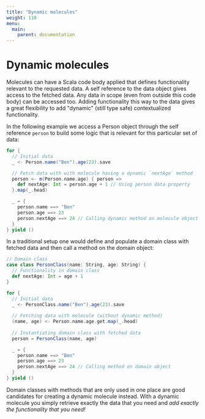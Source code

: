 ```yaml
---
title: "Dynamic molecules"
weight: 110
menu:
  main:
    parent: documentation
---
```


# Dynamic molecules

Molecules can have a Scala code body applied that defines functionality relevant to the requested data. A self reference to the data object gives access to the fetched data. Any data in scope (even from outside this code body) can be accessed too. Adding functionality this way to the data gives a great flexibility to add "dynamic" (still type safe) contextualized functionality. 

In the following example we access a Person object through the self reference `person` to build some logic that is relevant for this particular set of data:

```scala
for {
  // Initial data
  _ <- Person.name("Ben").age(23).save

  // Fetch data with with molecule having a dynamic `nextAge` method
  person <- m(Person.name.age) { person =>
    def nextAge: Int = person.age + 1 // Using person data property
  }.map(_.head)

  _ = {
    person.name ==> "Ben"
    person.age ==> 23
    person.nextAge ==> 24 // Calling dynamic method on molecule object
  }
} yield ()
```

In a traditional setup one would define and populate a domain class with fetched data and then call a method on the domain object:

```scala
// Domain class
case class PersonClass(name: String, age: String) {
  // Functionality in domain class
  def nextAge: Int = age + 1
}

for {
  // Initial data
  _ <- PersonClass.name("Ben").age(23).save
  
  // Fetching data with molecule (without dynamic method)
  (name, age) <- Person.name.age.get.map(_.head)
  
  // Instantiating domain class with fetched data
  person = PersonClass(name, age)

  _ = {
    person.name ==> "Ben"
    person.age ==> 23
    person.nextAge ==> 24 // Calling method on domain object
  }
} yield ()
```

Domain classes with methods that are only used in one place are good candidates for creating a dynamic molecule instead. With a dynamic molecule you simply retrieve exactly the data that you need and _add exactly the functionality that you need!_